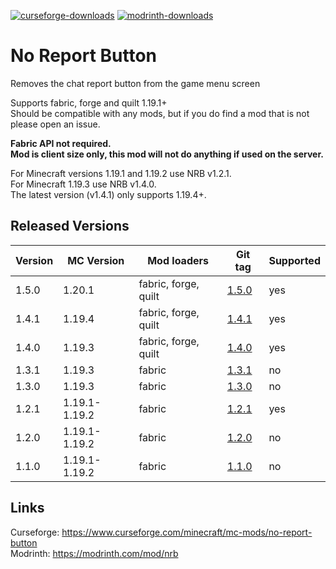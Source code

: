 [![curseforge-downloads](https://cf.way2muchnoise.eu/full_658722_downloads.svg)](https://www.curseforge.com/minecraft/mc-mods/no-report-button)
[![modrinth-downloads](https://img.shields.io/modrinth/dt/9WJeSpTH?logo=Modrinth)](https://modrinth.com/mod/nrb)
# No Report Button
Removes the chat report button from the game menu screen

Supports fabric, forge and quilt 1.19.1+\
Should be compatible with any mods, but if you do find a mod that is not please open an issue.

**Fabric API not required.**\
**Mod is client size only, this mod will not do anything if used on the server.**

For Minecraft versions 1.19.1 and 1.19.2 use NRB v1.2.1.\
For Minecraft 1.19.3 use NRB v1.4.0.\
The latest version (v1.4.1) only supports 1.19.4+.

## Released Versions
| Version | MC Version    | Mod loaders          | Git tag                                                                   | Supported |
|---------|---------------|----------------------|---------------------------------------------------------------------------|-----------|
| 1.5.0   | 1.20.1        | fabric, forge, quilt | [1.5.0](https://github.com/Lucaslah/No-Report-Button/releases/tag/v1.5.0) | yes       |
| 1.4.1   | 1.19.4        | fabric, forge, quilt | [1.4.1](https://github.com/Lucaslah/No-Report-Button/releases/tag/v1.4.1) | yes       |
| 1.4.0   | 1.19.3        | fabric, forge, quilt | [1.4.0](https://github.com/Lucaslah/No-Report-Button/releases/tag/v1.4.0) | yes       |
| 1.3.1   | 1.19.3        | fabric               | [1.3.1](https://github.com/Lucaslah/No-Report-Button/releases/tag/v1.3.1) | no        |
| 1.3.0   | 1.19.3        | fabric               | [1.3.0](https://github.com/Lucaslah/No-Report-Button/releases/tag/v1.3.0) | no        |
| 1.2.1   | 1.19.1-1.19.2 | fabric               | [1.2.1](https://github.com/Lucaslah/No-Report-Button/releases/tag/v1.2.1) | yes       |
| 1.2.0   | 1.19.1-1.19.2 | fabric               | [1.2.0](https://github.com/Lucaslah/No-Report-Button/releases/tag/v1.2.0) | no        |
| 1.1.0   | 1.19.1-1.19.2 | fabric               | [1.1.0](https://github.com/Lucaslah/No-Report-Button/releases/tag/v1.1.0) | no        |

## Links
Curseforge: https://www.curseforge.com/minecraft/mc-mods/no-report-button <br>
Modrinth: https://modrinth.com/mod/nrb
